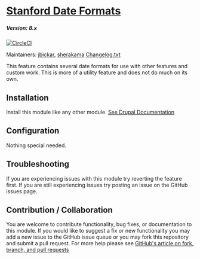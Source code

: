 # [Stanford Date Formats](https://github.com/SU-SWS/stanford_date_formats)
##### Version: 8.x
[![CircleCI](https://circleci.com/gh/SU-SWS/stanford_date_formats.svg?style=svg)](https://circleci.com/gh/SU-SWS/stanford_date_formats)

Maintainers: [jbickar](https://github.com/jbickar), [sherakama](https://github.com/sherakama)
[Changelog.txt](CHANGELOG.txt)

This feature contains several date formats for use with other features and custom work. This is more of a utility feature and does not do much on its own.


Installation
---

Install this module like any other module. [See Drupal Documentation](https://drupal.org/documentation/install/modules-themes/modules-7)

Configuration
---

Nothing special needed.

Troubleshooting
---

If you are experiencing issues with this module try reverting the feature first. If you are still experiencing issues try posting an issue on the GitHub issues page.

Contribution / Collaboration
---

You are welcome to contribute functionality, bug fixes, or documentation to this module. If you would like to suggest a fix or new functionality you may add a new issue to the GitHub issue queue or you may fork this repository and submit a pull request. For more help please see [GitHub's article on fork, branch, and pull requests](https://help.github.com/articles/using-pull-requests)
